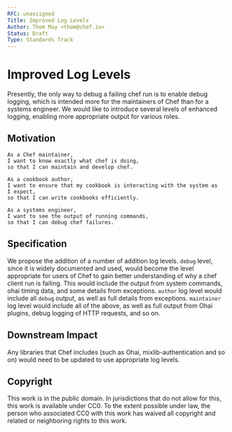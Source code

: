 ```yaml
---
RFC: unassigned
Title: Improved Log Levels
Author: Thom May <thom@chef.io>
Status: Draft
Type: Standards Track
---
```


# Improved Log Levels

Presently, the only way to debug a failing chef run is to enable debug
logging, which is intended more for the maintainers of Chef than for a
systems engineer. We would like to introduce several levels of enhanced
logging, enabling more appropriate output for various roles.

## Motivation

    As a Chef maintainer,
    I want to know exactly what chef is doing,
    so that I can maintain and develop chef.

    As a cookbook author,
    I want to ensure that my cookbook is interacting with the system as
    I expect,
    so that I can write cookbooks efficiently.

    As a systems engineer,
    I want to see the output of running commands,
    so that I can debug chef failures.

## Specification

We propose the addition of a number of addition log levels. `debug`
level, since it is widely documented and used, would become the level
appropriate for users of Chef to gain better understanding of why a chef
client run is failing. This would include the output from system
commands, ohai timing data, and some details from exceptions.
`author` log level would include all `debug` output, as well as full
details from exceptions.
`maintainer` log level would include all of the above, as well as full
output from Ohai plugins, debug logging of HTTP requests, and so on.

## Downstream Impact

Any libraries that Chef includes (such as Ohai, mixlib-authentication
and so on) would need to be updated to use appropriate log levels.

## Copyright

This work is in the public domain. In jurisdictions that do not allow for this,
this work is available under CC0. To the extent possible under law, the person
who associated CC0 with this work has waived all copyright and related or
neighboring rights to this work.
